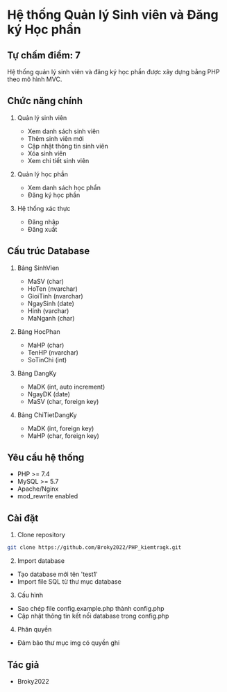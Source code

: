 # Hệ thống Quản lý Sinh viên và Đăng ký Học phần
## Tự chấm điểm: 7

Hệ thống quản lý sinh viên và đăng ký học phần được xây dựng bằng PHP theo mô hình MVC.

## Chức năng chính

1. Quản lý sinh viên
   - Xem danh sách sinh viên
   - Thêm sinh viên mới
   - Cập nhật thông tin sinh viên
   - Xóa sinh viên
   - Xem chi tiết sinh viên

2. Quản lý học phần
   - Xem danh sách học phần
   - Đăng ký học phần

3. Hệ thống xác thực
   - Đăng nhập
   - Đăng xuất

## Cấu trúc Database

1. Bảng SinhVien
   - MaSV (char)
   - HoTen (nvarchar)
   - GioiTinh (nvarchar)
   - NgaySinh (date)
   - Hinh (varchar)
   - MaNganh (char)

2. Bảng HocPhan
   - MaHP (char)
   - TenHP (nvarchar)
   - SoTinChi (int)

3. Bảng DangKy
   - MaDK (int, auto increment)
   - NgayDK (date)
   - MaSV (char, foreign key)

4. Bảng ChiTietDangKy
   - MaDK (int, foreign key)
   - MaHP (char, foreign key)

## Yêu cầu hệ thống

- PHP >= 7.4
- MySQL >= 5.7
- Apache/Nginx
- mod_rewrite enabled

## Cài đặt

1. Clone repository
```bash
git clone https://github.com/Broky2022/PHP_kiemtragk.git
```

2. Import database
- Tạo database mới tên 'test1'
- Import file SQL từ thư mục database

3. Cấu hình
- Sao chép file config.example.php thành config.php
- Cập nhật thông tin kết nối database trong config.php

4. Phân quyền
- Đảm bảo thư mục img có quyền ghi

## Tác giả

- Broky2022
